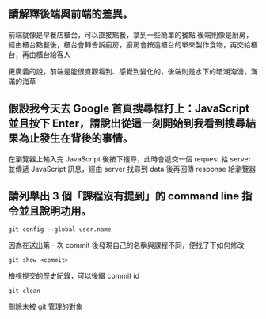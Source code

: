 ## 請解釋後端與前端的差異。

前端就像是早餐店櫃台，可以直接點餐，拿到一些簡單的餐點
後端則像是廚房，經由櫃台點餐後，櫃台會轉告訴廚房，廚房會按造櫃台的單來製作食物，再交給櫃台，再由櫃台給客人

更廣義的說，前端是能很直觀看到、感覺到變化的，後端則是水下的暗潮洶湧，滿滿的海草


## 假設我今天去 Google 首頁搜尋框打上：JavaScript 並且按下 Enter，請說出從這一刻開始到我看到搜尋結果為止發生在背後的事情。

在瀏覽器上輸入完 JavaScript 後按下搜尋，此時會遞交一個 request 給 server 並傳遞 JavaScript 訊息，經由 server 找尋到 data 後再回傳 response 給瀏覽器


## 請列舉出 3 個「課程沒有提到」的 command line 指令並且說明功用。

```git
git config --global user.name
```
因為在送出第一次 commit 後發現自己的名稱與課程不同，便找了下如何修改

```git
git show <commit>
```
檢視提交的歷史紀錄，可以後綴 commit id
```git
git clean
```
刪除未被 git 管理的對象
